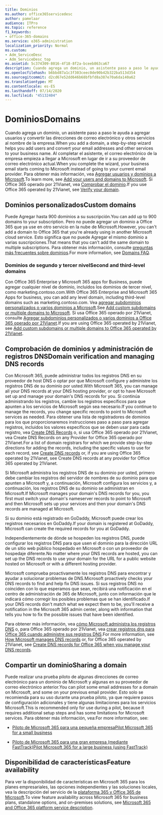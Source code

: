 ```yaml
---
title: Dominios
ms.author: office365servicedesc
author: pamelaar
audience: ITPro
ms.topic: reference
f1_keywords:
- office-365-domains
ms.service: o365-administration
localization_priority: Normal
ms.custom:
- Adm_ServiceDesc
- Adm_ServiceDesc_top
ms.assetid: 5c374309-8016-4f18-8f2a-bceeb863ca67
description: Cuando agrega un dominio, un asistente paso a paso le ayuda a agregar usuarios y convertir las direcciones de correo electrónico y otros servicios al nombre de la empresa. Al completar el asistente, el correo electrónico de la empresa empieza a llegar a Microsoft en lugar de ir a su proveedor de correo electrónico actual. Para obtener más información, vea Agregar usuarios y dominios a Microsoft. Si Office 365 operado por 21Vianet, vea Comprobar el dominio.
ms.openlocfilehash: b6bbd87a1c3f303ceec0de90b42b322ba513d354
ms.sourcegitcommit: d2cd67e52dd646b68bfbfd8a387e70a6da140a62
ms.translationtype: MT
ms.contentlocale: es-ES
ms.lasthandoff: 07/14/2020
ms.locfileid: "45132404"
---
```

# <a name="domains"></a><span data-ttu-id="c7b24-106">Dominios</span><span class="sxs-lookup"><span data-stu-id="c7b24-106">Domains</span></span>

<span data-ttu-id="c7b24-107">Cuando agrega un dominio, un asistente paso a paso le ayuda a agregar usuarios y convertir las direcciones de correo electrónico y otros servicios al nombre de la empresa.</span><span class="sxs-lookup"><span data-stu-id="c7b24-107">When you add a domain, a step-by-step wizard helps you add users and convert your email addresses and other services to your business name.</span></span> <span data-ttu-id="c7b24-108">Al completar el asistente, el correo electrónico de la empresa empieza a llegar a Microsoft en lugar de ir a su proveedor de correo electrónico actual.</span><span class="sxs-lookup"><span data-stu-id="c7b24-108">When you complete the wizard, your business email starts coming to Microsoft instead of going to your current email provider.</span></span> <span data-ttu-id="c7b24-109">Para obtener más información, vea [Agregar usuarios y dominios a Microsoft](https://support.office.com/article/6383f56d-3d09-4dcb-9b41-b5f5a5efd611).</span><span class="sxs-lookup"><span data-stu-id="c7b24-109">To learn more, see [Add your users and domains to Microsoft](https://support.office.com/article/6383f56d-3d09-4dcb-9b41-b5f5a5efd611).</span></span> <span data-ttu-id="c7b24-110">Si Office 365 operado por 21Vianet, vea [Comprobar el dominio](https://docs.microsoft.com/office365/admin/setup/add-domain).</span><span class="sxs-lookup"><span data-stu-id="c7b24-110">If you use Office 365 operated by 21Vianet, see [Verify your domain](https://docs.microsoft.com/office365/admin/setup/add-domain).</span></span>
  
## <a name="custom-domains"></a><span data-ttu-id="c7b24-111">Dominios personalizados</span><span class="sxs-lookup"><span data-stu-id="c7b24-111">Custom domains</span></span>

<span data-ttu-id="c7b24-112">Puede Agregar hasta 900 dominios a su suscripción.</span><span class="sxs-lookup"><span data-stu-id="c7b24-112">You can add up to 900 domains to your subscription.</span></span> <span data-ttu-id="c7b24-113">Pero no puede agregar un dominio a Office 365 que ya use en otro servicio en la nube de Microsoft.</span><span class="sxs-lookup"><span data-stu-id="c7b24-113">However, you can't add a domain to Office 365 that you're already using in another Microsoft cloud service.</span></span> <span data-ttu-id="c7b24-114">Esto significa que no puede Agregar el mismo dominio a varias suscripciones.</span><span class="sxs-lookup"><span data-stu-id="c7b24-114">That means that you can't add the same domain to multiple subscriptions.</span></span> <span data-ttu-id="c7b24-115">Para obtener más información, consulte [preguntas más frecuentes sobre dominios](https://support.office.com/article/Domains-FAQ-1272bad0-4bd4-4796-8005-67d6fb3afc5a).</span><span class="sxs-lookup"><span data-stu-id="c7b24-115">For more information, see [Domains FAQ](https://support.office.com/article/Domains-FAQ-1272bad0-4bd4-4796-8005-67d6fb3afc5a).</span></span>
  
### <a name="second-and-third-level-domains"></a><span data-ttu-id="c7b24-116">Dominios de segundo y tercer nivel</span><span class="sxs-lookup"><span data-stu-id="c7b24-116">Second and third-level domains</span></span>

<span data-ttu-id="c7b24-117">Con Office 365 Enterprise y Microsoft 365 apps for Business, puede agregar cualquier nivel de dominio, incluidos los dominios de tercer nivel, como marketing.contoso.com.</span><span class="sxs-lookup"><span data-stu-id="c7b24-117">With Office 365 Enterprise and Microsoft 365 Apps for business, you can add any level domain, including third-level domains such as marketing.contoso.com.</span></span> <span data-ttu-id="c7b24-118">Vea [agregar subdominios personalizados o varios dominios a Microsoft](https://docs.microsoft.com/office365/admin/setup/domains-faq).</span><span class="sxs-lookup"><span data-stu-id="c7b24-118">See [Add custom subdomains or multiple domains to Microsoft](https://docs.microsoft.com/office365/admin/setup/domains-faq).</span></span> <span data-ttu-id="c7b24-119">Si usa Office 365 operado por 21Vianet, consulte [Agregar subdominios personalizados o varios dominios a Office 365 operado por 21Vianet](https://docs.microsoft.com/office365/admin/setup/domains-faq).</span><span class="sxs-lookup"><span data-stu-id="c7b24-119">If you are using Office 365 operated by 21Vianet, see [Add custom subdomains or multiple domains to Office 365 operated by 21Vianet](https://docs.microsoft.com/office365/admin/setup/domains-faq).</span></span>
  
## <a name="domain-verification-and-managing-dns-records"></a><span data-ttu-id="c7b24-120">Comprobación de dominios y administración de registros DNS</span><span class="sxs-lookup"><span data-stu-id="c7b24-120">Domain verification and managing DNS records</span></span>

<span data-ttu-id="c7b24-121">Con Microsoft 365, puede administrar todos los registros DNS en su proveedor de host DNS o optar por que Microsoft configure y administre los registros DNS de su dominio por usted.</span><span class="sxs-lookup"><span data-stu-id="c7b24-121">With Microsoft 365, you can manage all your DNS records at your DNS hosting provider, or opt to have Microsoft set up and manage your domain's DNS records for you.</span></span> <span data-ttu-id="c7b24-122">Si continúa administrando los registros, cambie los registros específicos para que apunten a los servicios de Microsoft según sea necesario.</span><span class="sxs-lookup"><span data-stu-id="c7b24-122">If you continue to manage the records, you change specific records to point to Microsoft services as needed.</span></span> <span data-ttu-id="c7b24-123">Para obtener una lista de registradores de dominios para los que proporcionaremos instrucciones paso a paso para agregar registros, incluidos los valores específicos que se deben usar para cada registro, vea [Create DNS Records](https://docs.microsoft.com/office365/admin/get-help-with-domains/create-dns-records-at-any-dns-hosting-provider) o, si usa Office 365 operado por 21Vianet, vea Create DNS Records on any Provider for Office 365 operado por 21Vianet.</span><span class="sxs-lookup"><span data-stu-id="c7b24-123">For a list of domain registrars for which we provide step-by-step directions for adding the records, including the specific values to use for each record, see [Create DNS records](https://docs.microsoft.com/office365/admin/get-help-with-domains/create-dns-records-at-any-dns-hosting-provider) or, if you are using Office 365 operated by 21Vianet, see Create DNS records at any provider for Office 365 operated by 21Vianet.</span></span> 
  
<span data-ttu-id="c7b24-124">Si Microsoft administra los registros DNS de su dominio por usted, primero debe cambiar los registros del servidor de nombres de su dominio para que apunten a Microsoft y, a continuación, Microsoft configura los servicios y, a continuación, los registros DNS de su dominio se administran en Microsoft.</span><span class="sxs-lookup"><span data-stu-id="c7b24-124">If Microsoft manages your domain's DNS records for you, you first must switch your domain's nameserver records to point to Microsoft and then Microsoft sets up your services and then your domain's DNS records are managed at Microsoft.</span></span>
  
<span data-ttu-id="c7b24-125">Si su dominio está registrado en GoDaddy, Microsoft puede crear los registros necesarios en GoDaddy.</span><span class="sxs-lookup"><span data-stu-id="c7b24-125">If your domain is registered at GoDaddy, Microsoft can create the required records for you at GoDaddy.</span></span> 
  
<span data-ttu-id="c7b24-126">Independientemente de dónde se hospeden los registros DNS, puede configurar los registros DNS para que usen el dominio para la dirección URL de un sitio web público hospedado en Microsoft o con un proveedor de hospedaje diferente.</span><span class="sxs-lookup"><span data-stu-id="c7b24-126">No matter where your DNS records are hosted, you can set up the DNS records to use your domain for the URL for a public website hosted on Microsoft or with a different hosting provider.</span></span> 
  
<span data-ttu-id="c7b24-127">Microsoft comprueba proactivamente los registros DNS para encontrar y ayudar a solucionar problemas de DNS.</span><span class="sxs-lookup"><span data-stu-id="c7b24-127">Microsoft proactively checks your DNS records to find and help fix DNS issues.</span></span> <span data-ttu-id="c7b24-128">Si sus registros DNS no coinciden con lo que esperamos que sean, recibirá una notificación en el centro de administración de 365 de Microsoft, junto con información que le indicará cómo corregir los posibles problemas que se han identificado.</span><span class="sxs-lookup"><span data-stu-id="c7b24-128">If your DNS records don't match what we expect them to be, you'll receive a notification in the Microsoft 365 admin center, along with information that tells you how to fix the possible issues that have been identified.</span></span>
  
<span data-ttu-id="c7b24-129">Para obtener más información, vea [cómo Microsoft administra los registros DNS](https://docs.microsoft.com/office365/admin/setup/domains-faq) o, para Office 365 operado por 21Vianet, vea [crear registros dns para Office 365 cuando administre sus registros DNS](https://docs.microsoft.com/office365/admin/services-in-china/create-dns-records-when-you-manage-your-dns-records).</span><span class="sxs-lookup"><span data-stu-id="c7b24-129">For more information, see [How Microsoft manages DNS records](https://docs.microsoft.com/office365/admin/setup/domains-faq) or, for Office 365 operated by 21Vianet, see [Create DNS records for Office 365 when you manage your DNS records](https://docs.microsoft.com/office365/admin/services-in-china/create-dns-records-when-you-manage-your-dns-records).</span></span>
  
## <a name="sharing-a-domain"></a><span data-ttu-id="c7b24-130">Compartir un dominio</span><span class="sxs-lookup"><span data-stu-id="c7b24-130">Sharing a domain</span></span>

<span data-ttu-id="c7b24-131">Puede realizar una prueba piloto de algunas direcciones de correo electrónico para un dominio de Microsoft y algunas en su proveedor de correo electrónico anterior.</span><span class="sxs-lookup"><span data-stu-id="c7b24-131">You can pilot some email addresses for a domain on Microsoft, and some on your previous email provider.</span></span> <span data-ttu-id="c7b24-132">Esto solo se recomienda para su uso durante una prueba piloto, ya que requiere pasos de configuración adicionales y tiene algunas limitaciones para los servicios Microsoft.</span><span class="sxs-lookup"><span data-stu-id="c7b24-132">This is recommended only for use during a pilot, because it requires additional setup steps and has some limitations for Microsoft services.</span></span> <span data-ttu-id="c7b24-133">Para obtener más información, vea:</span><span class="sxs-lookup"><span data-stu-id="c7b24-133">For more information, see:</span></span>
  
- [<span data-ttu-id="c7b24-134">Piloto de Microsoft 365 para una pequeña empresa</span><span class="sxs-lookup"><span data-stu-id="c7b24-134">Pilot Microsoft 365 for a small business</span></span>](https://support.office.com/article/39cee536-6a03-40cf-b9c1-f301bb6001d7)
    
- [<span data-ttu-id="c7b24-135">Piloto de Microsoft 365 para una gran empresa (mediante FastTrack)</span><span class="sxs-lookup"><span data-stu-id="c7b24-135">Pilot Microsoft 365 for a large business (using FastTrack)</span></span>](https://fasttrack.office.com/onboard)
    
## <a name="feature-availability"></a><span data-ttu-id="c7b24-136">Disponibilidad de características</span><span class="sxs-lookup"><span data-stu-id="c7b24-136">Feature availability</span></span>

<span data-ttu-id="c7b24-137">Para ver la disponibilidad de características en Microsoft 365 para los planes empresariales, las opciones independientes y las soluciones locales, vea la descripción del servicio de la [plataforma 365 y Office 365 de Microsoft](office-365-platform-service-description.md).</span><span class="sxs-lookup"><span data-stu-id="c7b24-137">To view feature availability across Microsoft 365 for business plans, standalone options, and on-premises solutions, see [Microsoft 365 and Office 365 platform service description](office-365-platform-service-description.md).</span></span>
  

